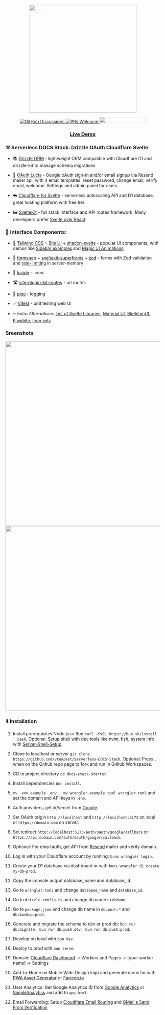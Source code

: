 <p align="center">
    <img width="350px" src="https://i.imgur.com/6r83blS.png">
</p>
<p align="center">
    <a href="https://github.com/vtempest/Serverless-DOCS-Stack/discussions">
    <img alt="GitHub Discussions"
        src="https://img.shields.io/github/discussions/vtempest/Serverless-DOCS-Stack">
    </a>
    <a href="http://makeapullrequest.com">
        <img src="https://img.shields.io/badge/PRs-welcome-brightgreen.svg?style=flat-square" alt="PRs Welcome">
    </a>
    <a href="https://codespaces.new/vtempest/Serverless-DOCS-Stack">
    <img src="https://github.com/codespaces/badge.svg" width="150" height="20">
    </a>
</p>
<h3 align="center">
  <a href="https://serverless-docs-stack.vtempest.workers.dev">Live Demo </a>
</h3>

### ⚒️ Serverless DOCS Stack: Drizzle OAuth Cloudflare Svelte 

- 📚 [Drizzle ORM](https://orm.drizzle.team/kit-docs/quick) - lightweight ORM compatible with Cloudflare D1 and drizzle-kit  to manage schema migrations

- 👤 [OAuth Lucia](https://github.com/lucia-auth/lucia) - Google oAuth sign-in and/or email signup via Resend mailer api, with 4 email templates: reset password, change email, verify email, welcome. Settings and admin panel for users.

- ☁️ [Cloudflare for Svelte](https://developers.cloudflare.com/pages/framework-guides/deploy-a-svelte-site/) - serverless autoscaling API and D1 database, great hosting platform with free tier

- 🖼️ [SvelteKit](https://github.com/sveltejs/kit) - full stack interface and API routes framework. Many developers prefer [Svelte over React](https://shakuro.com/blog/svelte-vs-react).

### 🧩 Interface Components:

- 🎨 [Tailwind CSS](https://github.com/tailwindlabs/tailwindcss) + [Bits UI](https://github.com/huntabyte/bits-ui) +
 [shadcn-svelte](https://github.com/huntabyte/shadcn-svelte) - popular UI components, with demos like [Sidebar examples](https://next.shadcn-svelte.com/blocks) and  [Magic UI Animations](https://animation-svelte.vercel.app/magic)

- 📝 [formsnap](https://github.com/svecosystem/formsnap) + [sveltekit-superforms](https://github.com/ciscoheat/sveltekit-superforms) + [zod](https://github.com/colinhacks/zod) - forms with Zod validation and [rate-limiting](https://github.com/ciscoheat/sveltekit-rate-limiter) in server-memory 

- 📱 [lucide](https://github.com/lucide-icons/lucide) -  icons

- 🛣️ [vite-plugin-kit-routes](https://github.com/jycouet/kitql/tree/main/packages/vite-plugin-kit-routes) - url routes

- 🌲 [pino](https://github.com/pinojs/pino) - logging

- ✅ [Vitest](https://vitest.dev/guide/ui) - unit testing web UI

- ⭐ *Extra Alternatives*: [List of Svelte Libraries](https://github.com/TheComputerM/awesome-svelte#ui-libraries), [Material UI](https://sveltematerialui.com/INSTALL.md),  [SkeletonUI](https://www.skeleton.dev/components/app-rail), [Flowbite](https://flowbite-svelte.com/docs/pages/introduction),  [Icon sets](https://www.svgrepo.com/collections)

### Sreenshots

<img width="600px" src="https://i.imgur.com/jIaL6yP.png" />

<img  width="600px" src="https://i.imgur.com/NlkjlWI.png" />

### ⬇️ Installation

1. Install prerequisites Node.js or Bun `curl -fsSL https://bun.sh/install | bash`.  Optional: Setup shell with dev tools like nvim, fish, system info with [Server-Shell-Setup](https://github.com/vtempest/Server-Shell-Setup)
2. Clone to localhost or server `git clone https://github.com/vtempest/Serverless-DOCS-Stack`. 
    Optional: Press `.` when on the Github repo page to fork and run in Github Workspaces.
3. CD to project directory `cd docs-stack-starter`.
4. Install dependencies `bun install`.
5. `mv .env.example .env ; mv wrangler.example.toml wrangler.toml` and set the domain and API keys in `.env`.
6. Auth providers, get id/secret from [Google](https://console.cloud.google.com/apis/credentials).
7. Set OAuth origin `http://localhost` and `http://localhost:5173` on local or `https://domain.com` on server.
8. Set redirect `http://localhost:5173/auth/oauth/google/callback` or `https://api.domain.com/auth/oauth/google/callback`.
9. Optional: For email auth, get API from [Resend](https://resend.com/api-keys) mailer and verify domain.
10. Log in with your Cloudflare account by running: `bunx wrangler login`.
11. Create your D1 database via dashboard or with `bunx wrangler d1 create my-db-prod`.
12. Copy the console output database_name and database_id.
13. Go to `wrangler.toml` and change `database_name` and `database_id`.
14. Go to `drizzle.config.ts` and change db name in `dbName`.
15. Go to `package.json` and change db name in `db:push:*` and `db:backup:prod`.
16. Generate and migrate the schema to dev or prod db: `bun run db:migrate; bun run db:push:dev; bun run db:push:prod`.
17. Develop on local with `bun dev`.
18. Deploy to prod  with `bun serve`.

19. Domain: [Cloudflare Dashboard](https://dash.cloudflare.com) -> Workers and Pages -> [your worker name] -> Settings 
20. Add-to-Home on Mobile Web: Design logo and generate icons for  with [PWA Asset Generator](https://github.com/elegantapp/pwa-asset-generator) or [Favicon.io](https://favicon.io)
21. User Analytics: Get Google Analytics ID from [Google Analytics](https://support.google.com/analytics/answer/9539598?hl=en) or [SimpleAnalytics](https://www.simpleanalytics.com) and add to `app.html`.
22. Email Forwarding: Setup [Cloudflare Email Routing](https://blog.cloudflare.com/introducing-email-routing/) and [GMail's Send From Verification](https://support.google.com/mail/answer/22370?hl=en)
